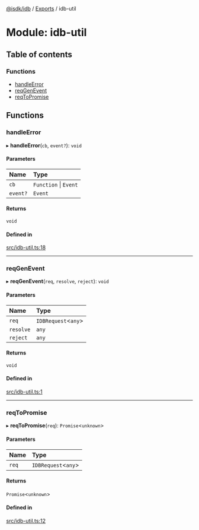 [@isdk/idb](../README.md) / [Exports](../modules.md) / idb-util

# Module: idb-util

## Table of contents

### Functions

- [handleError](idb_util.md#handleerror)
- [reqGenEvent](idb_util.md#reqgenevent)
- [reqToPromise](idb_util.md#reqtopromise)

## Functions

### handleError

▸ **handleError**(`cb`, `event?`): `void`

#### Parameters

| Name | Type |
| :------ | :------ |
| `cb` | `Function` \| `Event` |
| `event?` | `Event` |

#### Returns

`void`

#### Defined in

[src/idb-util.ts:18](https://github.com/isdk/idb.js/blob/576c329/src/idb-util.ts#L18)

___

### reqGenEvent

▸ **reqGenEvent**(`req`, `resolve`, `reject`): `void`

#### Parameters

| Name | Type |
| :------ | :------ |
| `req` | `IDBRequest`<`any`\> |
| `resolve` | `any` |
| `reject` | `any` |

#### Returns

`void`

#### Defined in

[src/idb-util.ts:1](https://github.com/isdk/idb.js/blob/576c329/src/idb-util.ts#L1)

___

### reqToPromise

▸ **reqToPromise**(`req`): `Promise`<`unknown`\>

#### Parameters

| Name | Type |
| :------ | :------ |
| `req` | `IDBRequest`<`any`\> |

#### Returns

`Promise`<`unknown`\>

#### Defined in

[src/idb-util.ts:12](https://github.com/isdk/idb.js/blob/576c329/src/idb-util.ts#L12)
